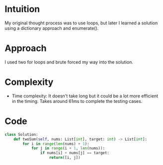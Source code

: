 # Intuition
<!-- Describe your first thoughts on how to solve this problem. -->
My original thought process was to use loops, but later I learned
a solution using a dictionary approach and enumerate(). 

# Approach
I used two for loops and brute forced my way into the solution.

# Complexity
- Time complexity:
It doesn't take long but it could be a lot more efficient in the timing.
Takes around 61ms to complete the testing cases.

# Code
```py
class Solution:
    def twoSum(self, nums: List[int], target: int) -> List[int]:
        for i in range(len(nums) + 1):
            for j in range(i + 1, len(nums)):
                if nums[i] + nums[j] == target:
                    return([i, j])
```
